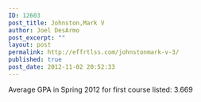 ```yaml
---
ID: 12603
post_title: Johnston,Mark V
author: Joel DesArmo
post_excerpt: ""
layout: post
permalink: http://effrtlss.com/johnstonmark-v-3/
published: true
post_date: 2012-11-02 20:52:33
---
```

<p>Average GPA in Spring 2012 for first course listed: 3.669</p>